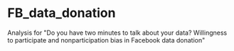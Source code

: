 # FB_data_donation
Analysis for "Do you have two minutes to talk about your data? Willingness to participate and nonparticipation bias in Facebook data donation"
